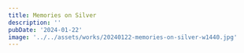 ```yaml
---
title: Memories on Silver
description: ''
pubDate: '2024-01-22'
image: '../../assets/works/20240122-memories-on-silver-w1440.jpg'
---
```

